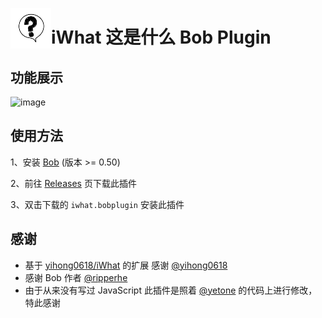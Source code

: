 <img src="./src/icon.png" align="left" width="65"> <h1>iWhat 这是什么 Bob Plugin</h1>

## 功能展示

<img width="436" alt="image" src="https://user-images.githubusercontent.com/60847880/224736521-129463fb-1314-4f8b-9d59-4b75ad205203.png">

## 使用方法

1、安装 [Bob](https://bobtranslate.com/guide/#%E5%AE%89%E8%A3%85) (版本 >= 0.50)

2、前往 [Releases](https://github.com/Ukenn2112/iWhatBobPlugin/releases) 页下载此插件

3、双击下载的 `iwhat.bobplugin` 安装此插件

## 感谢

- 基于 [yihong0618/iWhat](https://github.com/yihong0618/iWhat) 的扩展 感谢 [@yihong0618](https://github.com/yihong0618)
- 感谢 Bob 作者 [@ripperhe](https://github.com/ripperhe)
- 由于从来没有写过 JavaScript 此插件是照着 [@yetone](https://github.com/yetone) 的代码上进行修改，特此感谢
